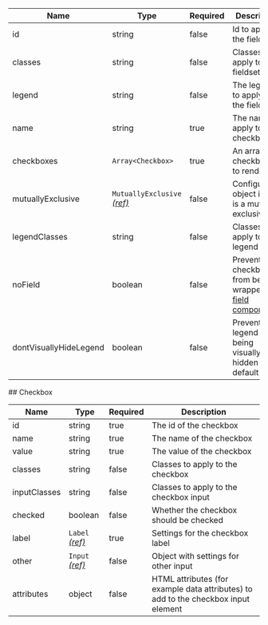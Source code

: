 | Name                   | Type                                                          | Required | Description                                                                          |
| ---------------------- | ------------------------------------------------------------- | -------- | ------------------------------------------------------------------------------------ |
| id                     | string                                                        | false    | Id to apply to the fieldset                                                          |
| classes                | string                                                        | false    | Classes to apply to the fieldset                                                     |
| legend                 | string                                                        | false    | The legend to apply to the fieldset                                                  |
| name                   | string                                                        | true     | The name to apply to the checkboxes                                                  |
| checkboxes             | `Array<Checkbox>`                                             | true     | An array of checkboxes to render                                                     |
| mutuallyExclusive      | `MutuallyExclusive` [_(ref)_](/components/mutually-exclusive) | false    | Configuration object if this is a mutually exclusive list                            |
| legendClasses          | string                                                        | false    | Classes to apply to the legend                                                       |
| noField                | boolean                                                       | false    | Prevents the checkboxes from being wrapped in a [field component](/components/field) |
| dontVisuallyHideLegend | boolean                                                       | false    | Prevents the legend from being visually hidden by default                            |

## Checkbox

| Name         | Type                                 | Required | Description                                                                        |
| ------------ | ------------------------------------ | -------- | ---------------------------------------------------------------------------------- |
| id           | string                               | true     | The id of the checkbox                                                             |
| name         | string                               | true     | The name of the checkbox                                                           |
| value        | string                               | true     | The value of the checkbox                                                          |
| classes      | string                               | false    | Classes to apply to the checkbox                                                   |
| inputClasses | string                               | false    | Classes to apply to the checkbox input                                             |
| checked      | boolean                              | false    | Whether the checkbox should be checked                                             |
| label        | `Label` [_(ref)_](/components/label) | true     | Settings for the checkbox label                                                    |
| other        | `Input` [_(ref)_](/components/input) | false    | Object with settings for other input                                               |
| attributes   | object                               | false    | HTML attributes (for example data attributes) to add to the checkbox input element |
